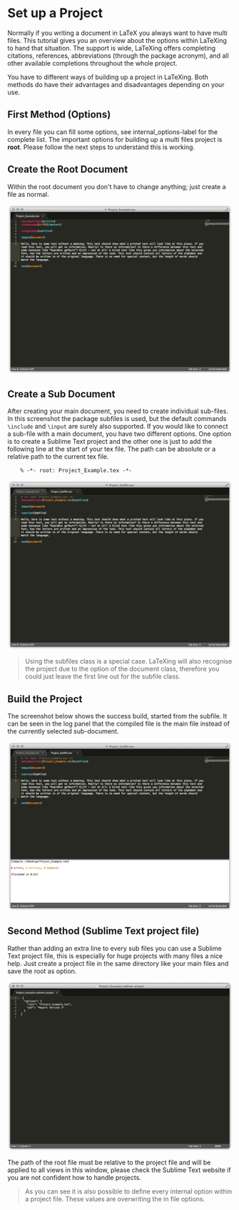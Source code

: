# Set up a Project

Normally if you writing a document in LaTeX you always want to have multi
files. This tutorial gives you an overview about the options within LaTeXing
to hand that situation. The support is wide, LaTeXing offers completing
citations, references, abbreviations (through the package acronym), and all
other available completions throughout the whole project.

You have to different ways of building up a project in LaTeXing. Both methods
do have their advantages and disadvantages depending on your use.

## First Method (Options)

In every file you can fill some options, see internal\_options-label for the
complete list. The important options for building up a multi files project is
**root**. Please follow the next steps to understand this is working.

Create the Root Document
------------------------

Within the root document you don't have to change anything; just create a file
as normal.

![](images/project_1.jpg)

Create a Sub Document
---------------------

After creating your main document, you need to create individual sub-files. In
this screenshot the package subfiles is used, but the default commands
`\include` and `\input` are surely also supported. If you would like to
connect a sub-file with a main document, you have two different options. One
option is to create a Sublime Text project and the other one is just to add
the following line at the start of your tex file. The path can be absolute or
a relative path to the current tex file.

		% -*- root: Project_Example.tex -*-

![](images/project_2.jpg)

> Using the subfiles class is a special case. LaTeXing will also recognise the
> project due to the option of the document class, therefore you could just
> leave the first line out for the subfile class.

Build the Project
-----------------

The screenshot below shows the success build, started from the subfile. It can
be seen in the log panel that the compiled file is the main file instead of
the currently selected sub-document.

![](images/project_3.jpg)

## Second Method (Sublime Text project file)

Rather than adding an extra line to every sub files you can use a Sublime Text
project file, this is especially for huge projects with many files a nice
help. Just create a project file in the same directory like your main files
and save the root as option.

![](images/project_4.jpg)

The path of the root file must be relative to the project file and will be
applied to all views in this window, please check the Sublime Text website if
you are not confident how to handle projects.

> As you can see it is also possible to define every internal option within a
> project file. These values are overwriting the in file options.
